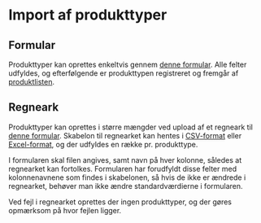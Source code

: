 Import af produkttyper
======================

Formular
--------

Produkttyper kan oprettes enkeltvis gennem [denne formular](/produkt/opret).
Alle felter udfyldes, og efterfølgende er produkttypen registreret og fremgår
af [produktlisten](/produkt).

Regneark
--------

Produkttyper kan oprettes i større mængder ved upload af et regneark til
[denne formular](/produkt/opret/multiple).  Skabelon til regnearket kan hentes i
[CSV-format](produkt/opret/multiple/csv_sample) eller
[Excel-format](produkt/opret/multiple/excel_sample), og der udfyldes en række
pr. produkttype.

I formularen skal filen angives, samt navn på hver kolonne, således at
regnearket kan fortolkes.  Formularen har forudfyldt disse felter med
kolonnenavnene som findes i skabelonen, så hvis de ikke er ændrede i
regnearket, behøver man ikke ændre standardværdierne i formularen.

Ved fejl i regnearket oprettes der ingen produkttyper, og der gøres opmærksom
på hvor fejlen ligger.
